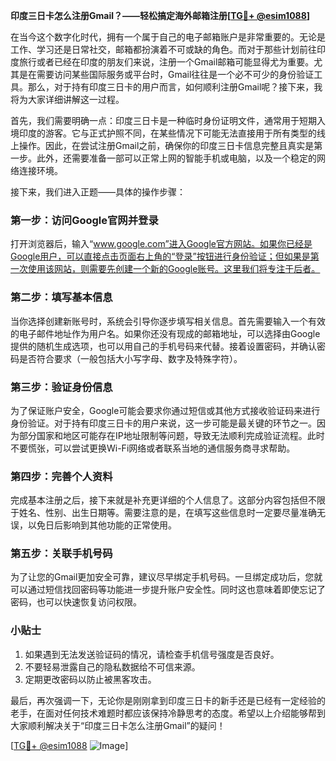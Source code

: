 **印度三日卡怎么注册Gmail？——轻松搞定海外邮箱注册[[TG💪+ @esim1088](https://t.me/s/esim1088)]**

在当今这个数字化时代，拥有一个属于自己的电子邮箱账户是非常重要的。无论是工作、学习还是日常社交，邮箱都扮演着不可或缺的角色。而对于那些计划前往印度旅行或者已经在印度的朋友们来说，注册一个Gmail邮箱可能显得尤为重要。尤其是在需要访问某些国际服务或平台时，Gmail往往是一个必不可少的身份验证工具。那么，对于持有印度三日卡的用户而言，如何顺利注册Gmail呢？接下来，我将为大家详细讲解这一过程。

首先，我们需要明确一点：印度三日卡是一种临时身份证明文件，通常用于短期入境印度的游客。它与正式护照不同，在某些情况下可能无法直接用于所有类型的线上操作。因此，在尝试注册Gmail之前，确保你的印度三日卡信息完整且真实是第一步。此外，还需要准备一部可以正常上网的智能手机或电脑，以及一个稳定的网络连接环境。

接下来，我们进入正题——具体的操作步骤：

### 第一步：访问Google官网并登录

打开浏览器后，输入“www.google.com”进入Google官方网站。如果你已经是Google用户，可以直接点击页面右上角的“登录”按钮进行身份验证；但如果是第一次使用该网站，则需要先创建一个新的Google账号。这里我们将专注于后者。

### 第二步：填写基本信息

当你选择创建新账号时，系统会引导你逐步填写相关信息。首先需要输入一个有效的电子邮件地址作为用户名。如果你还没有现成的邮箱地址，可以选择由Google提供的随机生成选项，也可以用自己的手机号码来代替。接着设置密码，并确认密码是否符合要求（一般包括大小写字母、数字及特殊字符）。

### 第三步：验证身份信息

为了保证账户安全，Google可能会要求你通过短信或其他方式接收验证码来进行身份验证。对于持有印度三日卡的用户来说，这一步可能是最关键的环节之一。因为部分国家和地区可能存在IP地址限制等问题，导致无法顺利完成验证流程。此时不要慌张，可以尝试更换Wi-Fi网络或者联系当地的通信服务商寻求帮助。

### 第四步：完善个人资料

完成基本注册之后，接下来就是补充更详细的个人信息了。这部分内容包括但不限于姓名、性别、出生日期等。需要注意的是，在填写这些信息时一定要尽量准确无误，以免日后影响到其他功能的正常使用。

### 第五步：关联手机号码

为了让您的Gmail更加安全可靠，建议尽早绑定手机号码。一旦绑定成功后，您就可以通过短信找回密码等功能进一步提升账户安全性。同时这也意味着即使忘记了密码，也可以快速恢复访问权限。

### 小贴士

1. 如果遇到无法发送验证码的情况，请检查手机信号强度是否良好。
2. 不要轻易泄露自己的隐私数据给不可信来源。
3. 定期更改密码以防止被黑客攻击。

最后，再次强调一下，无论你是刚刚拿到印度三日卡的新手还是已经有一定经验的老手，在面对任何技术难题时都应该保持冷静思考的态度。希望以上介绍能够帮到大家顺利解决关于“印度三日卡怎么注册Gmail”的疑问！

[[TG💪+ @esim1088](https://t.me/s/esim1088) ![Image](https://i.postimg.cc/4NQfJmqS/Snipaste-2025-05-13-00-14-12.png)]